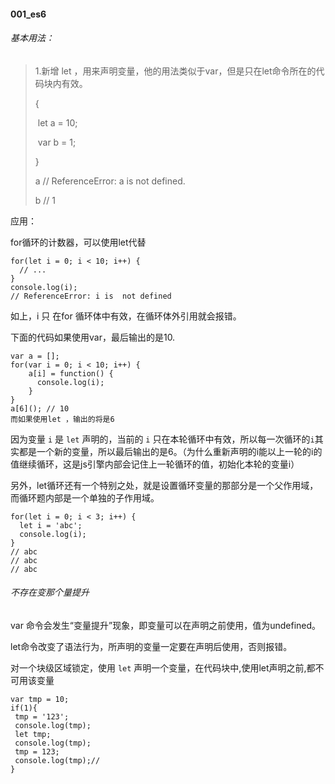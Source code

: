 #### 001_es6

###### 基本用法：

> 1.新增 let ，用来声明变量，他的用法类似于var，但是只在let命令所在的代码块内有效。
>
> {	
>
> ​	let a = 10;
>
> ​	var b = 1;
>
> }
>
> a // ReferenceError: a is not defined.
>
> b // 1

应用：

for循环的计数器，可以使用let代替

```
for(let i = 0; i < 10; i++) {
  // ...
}
console.log(i);
// ReferenceError: i is  not defined
```

如上，i 只 在for 循环体中有效，在循环体外引用就会报错。

下面的代码如果使用var，最后输出的是10.

```
var a = [];
for(var i = 0; i < 10; i++) {
	a[i] = function() {
	  console.log(i);
	}
}
a[6](); // 10
而如果使用let ，输出的将是6
```

因为变量 `i` 是 `let` 声明的，当前的 `i` 只在本轮循环中有效，所以每一次循环的`i`其实都是一个新的变量，所以最后输出的是6。（为什么重新声明的i能以上一轮的i的值继续循环，这是js引擎内部会记住上一轮循环的值，初始化本轮的变量i）

另外，let循环还有一个特别之处，就是设置循环变量的那部分是一个父作用域，而循环题内部是一个单独的子作用域。

```
for(let i = 0; i < 3; i++) {
  let i = 'abc';
  console.log(i);
}
// abc
// abc
// abc
```

###### 不存在变那个量提升

var 命令会发生“变量提升”现象，即变量可以在声明之前使用，值为undefined。

let命令改变了语法行为，所声明的变量一定要在声明后使用，否则报错。

对一个块级区域锁定，使用 `let` 声明一个变量，在代码块中,使用let声明之前,都不可用该变量

```
var tmp = 10;
if(1){
 tmp = '123';
 console.log(tmp);
 let tmp;
 console.log(tmp);
 tmp = 123;
 console.log(tmp);//
}
```

